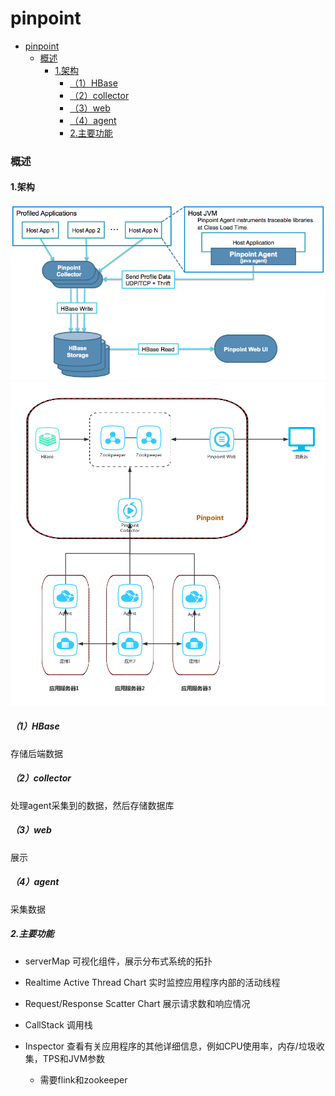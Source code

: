 # pinpoint

<!-- @import "[TOC]" {cmd="toc" depthFrom=1 depthTo=6 orderedList=false} -->
<!-- code_chunk_output -->

- [pinpoint](#pinpoint)
    - [概述](#概述)
      - [1.架构](#1架构)
        - [（1）HBase](#1hbase)
        - [（2）collector](#2collector)
        - [（3）web](#3web)
        - [（4）agent](#4agent)
        - [2.主要功能](#2主要功能)

<!-- /code_chunk_output -->

### 概述

#### 1.架构
![](./imgs/overview_01.png)
![](./imgs/overview_02.png)

##### （1）HBase
存储后端数据

##### （2）collector
处理agent采集到的数据，然后存储数据库

##### （3）web
展示

##### （4）agent
采集数据

##### 2.主要功能
* serverMap
可视化组件，展示分布式系统的拓扑

* Realtime Active Thread Chart
实时监控应用程序内部的活动线程

* Request/Response Scatter Chart
展示请求数和响应情况

* CallStack
调用栈

* Inspector
查看有关应用程序的其他详细信息，例如CPU使用率，内存/垃圾收集，TPS和JVM参数
  * 需要flink和zookeeper
